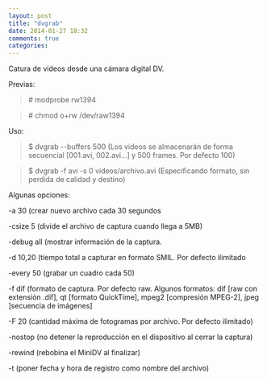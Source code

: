 ```yaml
---
layout: post
title: "dvgrab"
date: 2014-01-27 18:32
comments: true
categories: 
---
```

Catura de videos desde una cámara digital DV.

Previas:

>\# modprobe rw1394

>\# chmod o+rw /dev/raw1394

Uso:

>$ dvgrab --buffers 500 (Los videos se almacenarán de forma secuencial [001.avi, 002.avi...] y 500 frames. Por defecto 100)

>$ dvgrab -f avi -s 0 videos/archivo.avi (Especificando formato, sin perdida de calidad y destino)

Algunas opciones:

-a 30 (crear nuevo archivo cada 30 segundos

-csize 5 (divide el archivo de captura cuando llega a 5MB)

-debug all (mostrar información de la captura.

-d 10,20 (tiempo total a capturar en formato SMIL. Por defecto ilimitado

-every 50 (grabar un cuadro cada 50)

-f dif (formato de captura. Por defecto raw. Algunos formatos: dif [raw con extensión .dif], qt [formato QuickTime], mpeg2 [compresión MPEG-2], jpeg ]secuencia de imágenes]

-F 20 (cantidad máxima de fotogramas por archivo. Por defecto ilimitado)

-nostop (no detener la reproducción en el dispositivo al cerrar la captura)

-rewind (rebobina el MiniDV al finalizar)

-t (poner fecha y hora de registro como nombre del archivo)

